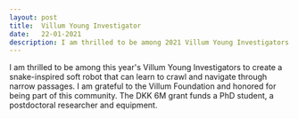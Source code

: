 ```yaml
---
layout: post
title:  Villum Young Investigator
date:   22-01-2021
description: I am thrilled to be among 2021 Villum Young Investigators. The DKK 6M grant funds a PhD student, a postdoctoral researcher and equipment.
---
```

I am thrilled to be among this year's Villum Young Investigators to create a snake-inspired soft robot that can learn to crawl and navigate through narrow passages. I am grateful to the Villum Foundation and honored for being part of this community. The DKK 6M grant funds a PhD student, a postdoctoral researcher and equipment.
